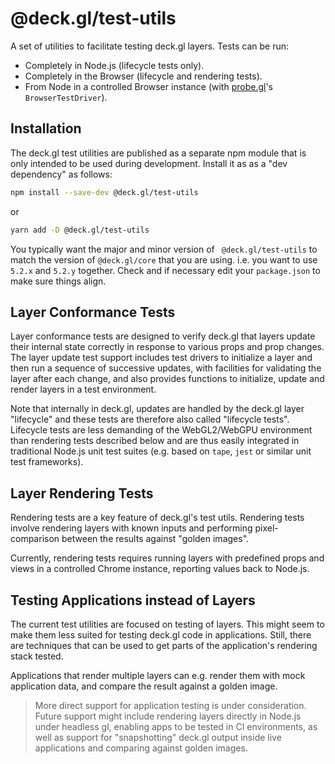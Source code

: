 # @deck.gl/test-utils

A set of utilities to facilitate testing deck.gl layers. Tests can be run:

* Completely in Node.js (lifecycle tests only).
* Completely in the Browser (lifecycle and rendering tests).
* From Node in a controlled Browser instance (with [probe.gl](https://uber-web.github.io/probe.gl)'s `BrowserTestDriver`).


## Installation

The deck.gl test utilities are published as a separate npm module that is only intended to be used during development. Install it as as a "dev dependency" as follows:

```bash
npm install --save-dev @deck.gl/test-utils
```

or

```bash
yarn add -D @deck.gl/test-utils
```

You typically want the major and minor version of ` @deck.gl/test-utils` to match the version of `@deck.gl/core` that you are using. i.e. you want to use `5.2.x` and `5.2.y` together. Check and if necessary edit your `package.json` to make sure things align.


## Layer Conformance Tests

Layer conformance tests are designed to verify deck.gl that layers update their internal state correctly in response to various props and prop changes. The layer update test support includes test drivers to initialize a layer and then run a sequence of successive updates, with facilities for validating the layer after each change, and also provides functions to initialize, update and render layers in a test environment.

Note that internally in deck.gl, updates are handled by the deck.gl layer "lifecycle" and these tests are therefore also called "lifecycle tests". Lifecycle tests are less demanding of the WebGL2/WebGPU environment than rendering tests described below and are thus easily integrated in traditional Node.js unit test suites (e.g. based on `tape`, `jest` or similar unit test frameworks).


## Layer Rendering Tests

Rendering tests are a key feature of deck.gl's test utils. Rendering tests involve rendering layers with known inputs and performing pixel-comparison between the results against "golden images".

Currently, rendering tests requires running layers with predefined props and views in a controlled Chrome instance, reporting values back to Node.js.


## Testing Applications instead of Layers

The current test utilities are focused on testing of layers. This might seem to make them less suited for testing deck.gl code in applications. Still, there are techniques that can be used to get parts of the application's rendering stack tested.

Applications that render multiple layers can e.g. render them with mock application data, and compare the result against a golden image.

> More direct support for application testing is under consideration. Future support might include rendering layers directly in Node.js under headless gl, enabling apps to be tested in CI environments, as well as support for "snapshotting" deck.gl output inside live applications and comparing against golden images.
